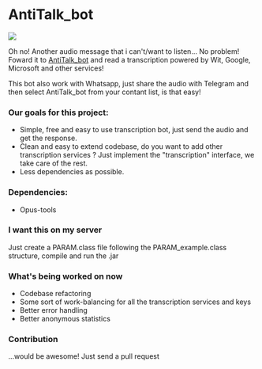 # AntiTalk_bot 
<a href="https://telegram.me/AntiTalk_bot">
  <img src="http://www.ondagraphica.com/wp-content/uploads/stoptalking.png" align="center"/>
</a>

Oh no! Another audio message that i can't/want to listen...
No problem! Foward it to [AntiTalk_bot](https://telegram.me/AntiTalk_bot) and read a transcription powered by Wit, Google, Microsoft and other services!

This bot also work with Whatsapp, just share the audio with Telegram and then select AntiTalk_bot from your contant list, is that easy!

### Our goals for this project:
- Simple, free and easy to use transcription bot, just send the audio and get the response.
- Clean and easy to extend codebase, do you want to add other transcription services ? Just implement the "transcription" interface, we take care of the rest.
- Less dependencies as possible.

### Dependencies:
- Opus-tools

### I want this on my server
Just create a PARAM.class file following the PARAM_example.class structure, compile and run the .jar

### What's being worked on now
- Codebase refactoring
- Some sort of work-balancing for all the transcription services and keys
- Better error handling
- Better anonymous statistics

### Contribution
...would be awesome! Just send a pull request


